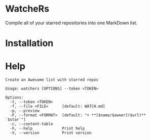 # WatcheRs

Compile all of your starred repositories into one MarkDown list.

# Installation

# Help

```
Create an Awesome list with starred repos

Usage: watchers [OPTIONS] --token <TOKEN>

Options:
  -t, --token <TOKEN>
  -f, --file <FILE>      [default: WATCH.md]
  -p, --preview
  -F, --format <FORMAT>  [default: "+ **[$name/$owner]($url)** `$star`"]
  -c, --content-table
  -h, --help             Print help
  -V, --version          Print version
```